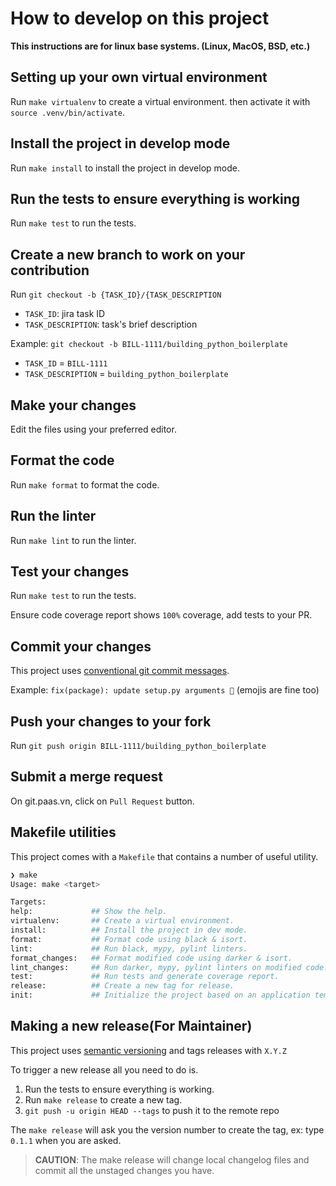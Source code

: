 # How to develop on this project


**This instructions are for linux base systems. (Linux, MacOS, BSD, etc.)**

## Setting up your own virtual environment

Run `make virtualenv` to create a virtual environment.
then activate it with `source .venv/bin/activate`.

## Install the project in develop mode

Run `make install` to install the project in develop mode.

## Run the tests to ensure everything is working

Run `make test` to run the tests.

## Create a new branch to work on your contribution

Run `git checkout -b {TASK_ID}/{TASK_DESCRIPTION`  
- `TASK_ID`: jira task ID  
- `TASK_DESCRIPTION`: task's brief description  

Example: `git checkout -b BILL-1111/building_python_boilerplate`
- `TASK_ID` = `BILL-1111`
- `TASK_DESCRIPTION` = `building_python_boilerplate`

## Make your changes

Edit the files using your preferred editor.

## Format the code

Run `make format` to format the code.

## Run the linter

Run `make lint` to run the linter.

## Test your changes

Run `make test` to run the tests.

Ensure code coverage report shows `100%` coverage, add tests to your PR.


## Commit your changes

This project uses [conventional git commit messages](https://www.conventionalcommits.org/en/v1.0.0/).

Example: `fix(package): update setup.py arguments 🎉` (emojis are fine too)

## Push your changes to your fork

Run `git push origin BILL-1111/building_python_boilerplate`

## Submit a merge request

On git.paas.vn, click on `Pull Request` button.


## Makefile utilities

This project comes with a `Makefile` that contains a number of useful utility.

```bash 
❯ make
Usage: make <target>

Targets:
help:             ## Show the help.
virtualenv:       ## Create a virtual environment.
install:          ## Install the project in dev mode.
format:           ## Format code using black & isort.
lint:             ## Run black, mypy, pylint linters.
format_changes:   ## Format modified code using darker & isort.
lint_changes:     ## Run darker, mypy, pylint linters on modified code.
test:             ## Run tests and generate coverage report.
release:          ## Create a new tag for release.
init:             ## Initialize the project based on an application template.
```

## Making a new release(For Maintainer)

This project uses [semantic versioning](https://semver.org/) and tags releases with `X.Y.Z`  

To trigger a new release all you need to do is.

1. Run the tests to ensure everything is working.
2. Run `make release` to create a new tag.
3. `git push -u origin HEAD --tags` to push it to the remote repo

The `make release` will ask you the version number to create the tag, ex: type `0.1.1` when you are asked.

> **CAUTION**:  The make release will change local changelog files and commit all the unstaged changes you have.